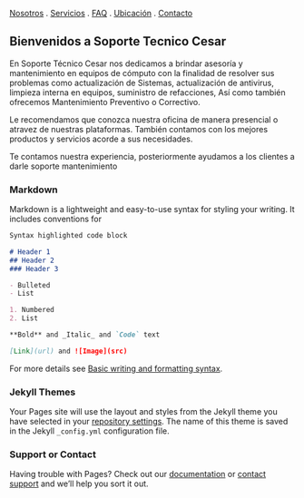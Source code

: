 [Nosotros](./nosotros.md) . [Servicios](./servicios.md) . [FAQ](FAQ.md) . [Ubicación](ubicacion.md) . [Contacto](./contacto.md)

##  Bienvenidos a Soporte Tecnico Cesar 
En Soporte Técnico Cesar nos dedicamos a brindar asesoría y mantenimiento en equipos de cómputo con la finalidad de resolver sus problemas como actualización de Sistemas, actualización de antivirus, limpieza interna en equipos, suministro de refacciones, Así como también ofrecemos Mantenimiento Preventivo o Correctivo.

Le recomendamos que conozca nuestra oficina de manera presencial o atravez de nuestras plataformas.
También contamos con los mejores productos y servicios acorde a sus necesidades.



Te contamos nuestra experiencia, posteriormente ayudamos a los clientes a darle soporte mantenimiento

### Markdown

Markdown is a lightweight and easy-to-use syntax for styling your writing. It includes conventions for

```markdown
Syntax highlighted code block

# Header 1
## Header 2
### Header 3

- Bulleted
- List

1. Numbered
2. List

**Bold** and _Italic_ and `Code` text

[Link](url) and ![Image](src)
```

For more details see [Basic writing and formatting syntax](https://docs.github.com/en/github/writing-on-github/getting-started-with-writing-and-formatting-on-github/basic-writing-and-formatting-syntax).

### Jekyll Themes

Your Pages site will use the layout and styles from the Jekyll theme you have selected in your [repository settings](https://github.com/Soporte-tecnico-cesar/soporte-Tecnico-cesar.github.io/settings/pages). The name of this theme is saved in the Jekyll `_config.yml` configuration file.

### Support or Contact

Having trouble with Pages? Check out our [documentation](https://docs.github.com/categories/github-pages-basics/) or [contact support](https://support.github.com/contact) and we’ll help you sort it out.
